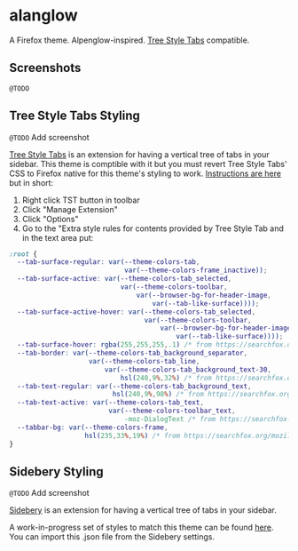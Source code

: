 # alanglow

A Firefox theme. Alpenglow-inspired. [Tree Style Tabs]() compatible.

## Screenshots

`@TODO`

## Tree Style Tabs Styling

`@TODO` Add screenshot

[Tree Style Tabs](https://github.com/piroor/treestyletab) is an extension for having a vertical tree of tabs in your sidebar. This theme is comptible with it but you must revert Tree Style Tabs' CSS to Firefox native for this theme's styling to work. [Instructions are here](https://github.com/piroor/treestyletab/wiki/Code-snippets-for-custom-style-rules#apply-tab-colors-exactly-same-to-firefoxs-native-2780) but in short:

1. Right click TST button in toolbar
1. Click "Manage Extension"
1. Click "Options"
1. Go to the "Extra style rules for contents provided by Tree Style Tab and in the text area put:

```css
:root {
  --tab-surface-regular: var(--theme-colors-tab,
                             var(--theme-colors-frame_inactive));
  --tab-surface-active: var(--theme-colors-tab_selected,
                            var(--theme-colors-toolbar,
                                var(--browser-bg-for-header-image,
                                    var(--tab-like-surface))));
  --tab-surface-active-hover: var(--theme-colors-tab_selected,
                                  var(--theme-colors-toolbar,
                                      var(--browser-bg-for-header-image,
                                          var(--tab-like-surface))));
  --tab-surface-hover: rgba(255,255,255,.1) /* from https://searchfox.org/mozilla-central/rev/8d722de75886d6bffc116772a1db8854e34ee6a7/browser/themes/shared/tabs.inc.css#590 */;
  --tab-border: var(--theme-colors-tab_background_separator,
                    var(--theme-colors-tab_line,
                        var(--theme-colors-tab_background_text-30,
                            hsl(240,9%,32%) /* from https://searchfox.org/mozilla-central/rev/8d722de75886d6bffc116772a1db8854e34ee6a7/browser/themes/shared/tabs.inc.css#684 : --tab-text-regular * 0.3 opacity */)));
  --tab-text-regular: var(--theme-colors-tab_background_text,
                          hsl(240,9%,98%) /* from https://searchfox.org/mozilla-central/rev/8d722de75886d6bffc116772a1db8854e34ee6a7/toolkit/themes/windows/global/tabbox.css#27 */);
  --tab-text-active: var(--theme-colors-tab_text,
                         var(--theme-colors-toolbar_text,
                             -moz-DialogText /* from https://searchfox.org/mozilla-central/rev/8d722de75886d6bffc116772a1db8854e34ee6a7/toolkit/themes/windows/global/tabbox.css#27 */));
  --tabbar-bg: var(--theme-colors-frame,
                   hsl(235,33%,19%) /* from https://searchfox.org/mozilla-central/rev/8d722de75886d6bffc116772a1db8854e34ee6a7/browser/themes/windows/browser-aero.css#59 */);
}
```

## Sidebery Styling

`@TODO` Add screenshot

[Sidebery](https://github.com/mbnuqw/sidebery) is an extension for having a vertical tree of tabs in your sidebar.

A work-in-progress set of styles to match this theme can be found [here](integrations\sidebery\sidebery-data-2021.06.08-00.44.04.json). You can import this .json file from the Sidebery settings.